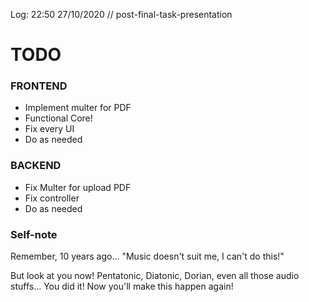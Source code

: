 Log: 22:50 27/10/2020
// post-final-task-presentation

# TODO

### FRONTEND

- Implement multer for PDF
- Functional Core!
- Fix every UI
- Do as needed

### BACKEND

- Fix Multer for upload PDF
- Fix controller
- Do as needed

### Self-note

Remember, 10 years ago...
"Music doesn't suit me, I can't do this!"

But look at you now! Pentatonic, Diatonic, Dorian, even all those audio stuffs...
You did it! Now you'll make this happen again!
